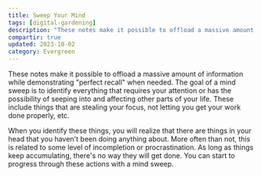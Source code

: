 ```yaml
---
title: Sweep Your Mind
tags: [digital-gardening]
description: "These notes make it possible to offload a massive amount of information while demonstrating perfect recall when needed. The goal of a mind sweep is to identify everything that requires your attention or has the possibility of seeping into and affecting other parts of your life."
compartir: true
updated: 2023-10-02
category: Evergreen
---
```

These notes make it possible to offload a massive amount of information while demonstrating "perfect recall" when needed. The goal of a mind sweep is to identify everything that requires your attention or has the possibility of seeping into and affecting other parts of your life. These include things that are stealing your focus, not letting you get your work done properly, etc.

When you identify these things, you will realize that there are things in your head that you haven't been doing anything about. More often than not, this is related to some level of incompletion or procrastination. As long as things keep accumulating, there's no way they will get done. You can start to progress through these actions with a mind sweep.
